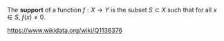 The **support** of a function $f: X \to Y$ is the subset $S \subset X$ such that for all $x \in S$, $f(x) \neq 0$.

https://www.wikidata.org/wiki/Q1136376